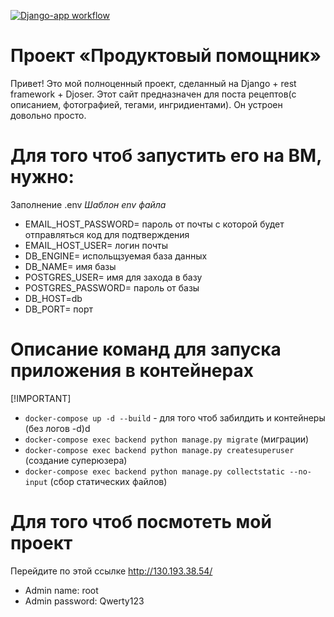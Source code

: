 [![Django-app workflow](https://github.com/iPROJEKT/foodgram-project-react/actions/workflows/main.yml/badge.svg)](https://github.com/iPROJEKT/foodgram-project-react/actions/workflows/main.yml)


#  Проект «Продуктовый помощник»

Привет! Это мой полноценный проект, сделанный на Django + rest framework + Djoser. Этот сайт предназначен для поста рецептов(с описанием, фотографией, тегами, ингридиентами). Он устроен довольно просто. 


# Для того чтоб запустить его на ВМ, нужно:
 Заполнение .env
*Шаблон env файла*
* EMAIL_HOST_PASSWORD= пароль от почты с которой будет отправляться код для подтверждения 
* EMAIL_HOST_USER= логин почты
* DB_ENGINE= испольщзуемая база данных
* DB_NAME= имя базы
* POSTGRES_USER= имя для захода в базу
* POSTGRES_PASSWORD= пароль от базы
* DB_HOST=db
* DB_PORT= порт
# Описание команд для запуска приложения в контейнерах
[!IMPORTANT]
- ```docker-compose up -d --build``` - для того чтоб забилдить и контейнеры (без логов -d)d
- ```docker-compose exec backend python manage.py migrate``` (миграции)
- ```docker-compose exec backend python manage.py createsuperuser``` (создание суперюзера)
- ```docker-compose exec backend python manage.py collectstatic --no-input``` (сбор статических файлов)
# Для того чтоб посмотеть мой проект
 Перейдите по этой ссылке http://130.193.38.54/

* Admin name: root
* Admin password: Qwerty123
